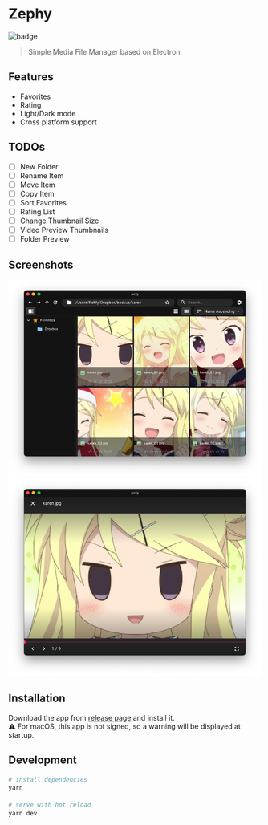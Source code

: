# Zephy

![badge](https://github.com/fiahfy/zephy/workflows/Electron/badge.svg)

> Simple Media File Manager based on Electron.

## Features

- Favorites
- Rating
- Light/Dark mode
- Cross platform support

## TODOs

- [ ] New Folder
- [ ] Rename Item
- [ ] Move Item
- [ ] Copy Item
- [ ] Sort Favorites
- [ ] Rating List
- [ ] Change Thumbnail Size
- [ ] Video Preview Thumbnails
- [ ] Folder Preview

## Screenshots

![screenshot](.github/img/screenshot1.png)
![screenshot](.github/img/screenshot2.png)

## Installation

Download the app from [release page](https://github.com/fiahfy/zephy/releases) and install it.  
:warning: For macOS, this app is not signed, so a warning will be displayed at startup.

## Development

```bash
# install dependencies
yarn

# serve with hot reload
yarn dev
```
